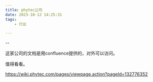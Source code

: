 ```yaml
---
title: phytec公司
date: 2023-10-12 14:25:31
tags:
	- 行业

---
```


--

这家公司的文档是用confluence提供的，对外可以访问。

值得看看。

https://wiki.phytec.com/pages/viewpage.action?pageId=132776352
